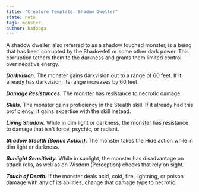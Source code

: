 ```yaml
---
title: "Creature Template: Shadow Dweller"
state: note
tags: monster
author: badooga
---
```

A shadow dweller, also referred to as a shadow touched monster, is a being that has been corrupted by the Shadowfell or some other dark power. This corruption tethers them to the darkness and grants them limited control over negative energy.

***Darkvision.*** The monster gains darkvision out to a range of 60 feet. If it already has darkvision, its range increases by 60 feet.

***Damage Resistances.*** The monster has resistance to necrotic damage.

***Skills.*** The monster gains proficiency in the Stealth skill. If it already had this proficiency, it gains expertise with the skill instead.

***Living Shadow.*** While in dim light or darkness, the monster has resistance to damage that isn't force, psychic, or radiant.

***Shadow Stealth (Bonus Action).*** The monster takes the Hide action while in dim light or darkness.

***Sunlight Sensitivity.*** While in sunlight, the monster has disadvantage on attack rolls, as well as on Wisdom (Perception) checks that rely on sight.

***Touch of Death.*** If the monster deals acid, cold, fire, lightning, or poison damage with any of its abilities, change that damage type to necrotic.
